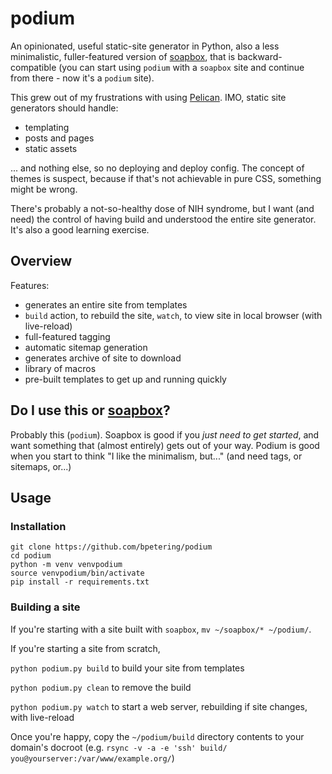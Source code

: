 # podium

An opinionated, useful static-site generator in Python, also a less minimalistic, fuller-featured version of [soapbox](https://github.com/bpetering/soapbox), that is backward-compatible (you can start using `podium` with a `soapbox` site and continue from there - now it's a `podium` site).

This grew out of my frustrations with using [Pelican](https://blog.getpelican.com/). IMO, static site generators should handle:

* templating
* posts and pages
* static assets

... and nothing else, so no deploying and deploy config. The concept of themes is suspect, because if that's not achievable in pure CSS, something might be wrong.

There's probably a not-so-healthy dose of NIH syndrome, but I want (and need) the control of having build and understood the entire site generator. It's also a good learning exercise.

## Overview

Features:
* generates an entire site from templates
* `build` action, to rebuild the site, `watch`, to view site in local browser (with live-reload)
* full-featured tagging
* automatic sitemap generation
* generates archive of site to download
* library of macros
* pre-built templates to get up and running quickly

## Do I use this or [soapbox](https://github.com/bpetering/soapbox)?

Probably this (`podium`). Soapbox is good if you *just need to get started*, and want something that 
(almost entirely) gets out of your way. Podium is good when you start to think "I like the minimalism, but..." (and need tags, or sitemaps, or...)

## Usage

### Installation

```
git clone https://github.com/bpetering/podium
cd podium
python -m venv venvpodium
source venvpodium/bin/activate
pip install -r requirements.txt
```

### Building a site

If you're starting with a site built with `soapbox`, `mv ~/soapbox/* ~/podium/`.

If you're starting a site from scratch, 

`python podium.py build` to build your site from templates

`python podium.py clean` to remove the build

`python podium.py watch` to start a web server, rebuilding if site changes, with live-reload

Once you're happy, copy the `~/podium/build` directory contents to your domain's docroot (e.g. `rsync -v -a -e 'ssh' build/ you@yourserver:/var/www/example.org/`)

